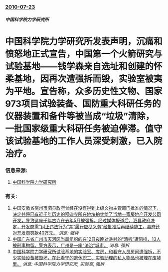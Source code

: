 ### [2010-07-23](/news/2010/07/23/index.md)

##### 中国科学院力学研究所
#  中国科学院力学研究所发表声明，沉痛和愤怒地正式宣告，中国第一个火箭研究与试验基地——钱学森亲自选址和创建的怀柔基地，因再次遭强拆而毁，实验室被夷为平地。宣告称，众多历史性文物、国家973项目试验装备、国防重大科研任务的仪器装置和备件等被当成“垃圾”清除，一批国家级重大科研任务被迫停滞。值守该试验基地的工作人员深受刺激，已入院治疗。




### 信息来源:

1. [中国科学院力学研究所](http://news.ifeng.com/mainland/detail_2010_07/23/1823271_0.shtml)

### 有关:

1. [ 中国安徽省宿州市泗县政府曾经在没有得到上级文物主管部门批准的情况下，决定并将已有近千年历史的释迦寺所在地块拍卖给了当地一家房地产开发公司开发，导致这座千年古寺在去年5月被强拆。经过媒体报道后，泗县政府决定，开发商需“纠正违法行为”并“履行应尽义务”经批准后再继续施工，县府还对开发商罚款40万元。](/zh/news/2010/08/22/中国安徽省宿州市泗县政府曾经在没有得到上级文物主管部门批准的情况下-决定并将已有近千年历史的释迦寺所在地块拍卖给了当地.md) _消息: 强拆_
2. [ 中国广东省广州市天河区当局组织的在12日夜晚对冼村的“清拆”遭阻挠，13人被刑事拘留。警方表示，广州是一座“法治”城市。](/zh/news/2010/08/12/中国广东省广州市天河区当局组织的在12日夜晚对冼村的-清拆-遭阻挠-13人被刑事拘留-警方表示-广州是一座-法治-城市.md) _消息: 强拆_
3. [ 中国科学院力学研究所试验基地的实验室、库房，和看守人员房间遭强拆，不少实验设备被毁坏，在此看守的退休职工、实验助理的私人物品也被埋在废墟里。](/zh/news/2010/07/17/中国科学院力学研究所试验基地的实验室-库房-和看守人员房间遭强拆-不少实验设备被毁坏-在此看守的退休职工-实验助理的私.md) _消息: 中国科学院力学研究所, 实验室, 强拆_
